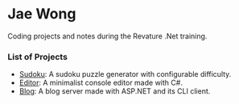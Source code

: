 # Jae Wong
Coding projects and notes during the Revature .Net training.

### List of Projects
* [Sudoku](sudoku/README.md): A sudoku puzzle generator with configurable difficulty.
* [Editor](editor/README.md): A minimalist console editor made with C#.
* [Blog](blog/README.md): A blog server made with ASP.NET and its CLI client.
